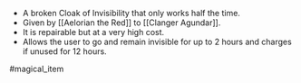 - A broken Cloak of Invisibility that only works half the time.
- Given by [[Aelorian the Red]] to [[Clanger Agundar]].
- It is repairable but at a very high cost.
- Allows the user to go and remain invisible for up to 2 hours and charges if unused for 12 hours.

#magical_item 